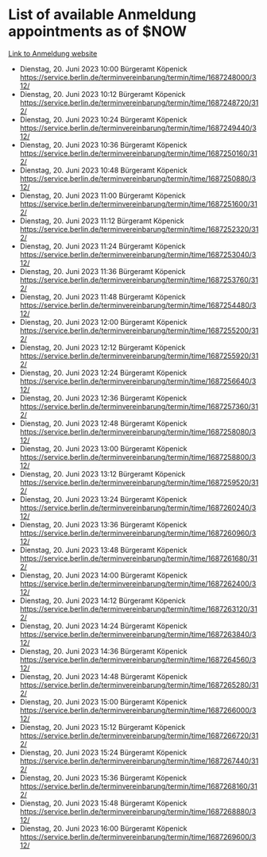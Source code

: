 # List of available Anmeldung appointments as of $NOW
[Link to Anmeldung website](https://service.berlin.de/terminvereinbarung/termin/tag.php?termin=1&anliegen[]=120686&dienstleisterlist=122210,122217,327316,122219,327312,122227,327314,122231,327346,122243,327348,122254,122252,329742,122260,329745,122262,329748,122271,327278,122273,327274,122277,327276,330436,122280,327294,122282,327290,122284,327292,122291,327270,122285,327266,122286,327264,122296,327268,150230,329760,122297,327286,122294,327284,122312,329763,122314,329775,122304,327330,122311,327334,122309,327332,317869,122281,327352,122279,329772,122283,122276,327324,122274,327326,122267,329766,122246,327318,122251,327320,122257,327322,122208,327298,122226,327300&herkunft=http%3A%2F%2Fservice.berlin.de%2Fdienstleistung%2F120686%2F)
- Dienstag, 20. Juni 2023 10:00 Bürgeramt Köpenick https://service.berlin.de/terminvereinbarung/termin/time/1687248000/312/
- Dienstag, 20. Juni 2023 10:12 Bürgeramt Köpenick https://service.berlin.de/terminvereinbarung/termin/time/1687248720/312/
- Dienstag, 20. Juni 2023 10:24 Bürgeramt Köpenick https://service.berlin.de/terminvereinbarung/termin/time/1687249440/312/
- Dienstag, 20. Juni 2023 10:36 Bürgeramt Köpenick https://service.berlin.de/terminvereinbarung/termin/time/1687250160/312/
- Dienstag, 20. Juni 2023 10:48 Bürgeramt Köpenick https://service.berlin.de/terminvereinbarung/termin/time/1687250880/312/
- Dienstag, 20. Juni 2023 11:00 Bürgeramt Köpenick https://service.berlin.de/terminvereinbarung/termin/time/1687251600/312/
- Dienstag, 20. Juni 2023 11:12 Bürgeramt Köpenick https://service.berlin.de/terminvereinbarung/termin/time/1687252320/312/
- Dienstag, 20. Juni 2023 11:24 Bürgeramt Köpenick https://service.berlin.de/terminvereinbarung/termin/time/1687253040/312/
- Dienstag, 20. Juni 2023 11:36 Bürgeramt Köpenick https://service.berlin.de/terminvereinbarung/termin/time/1687253760/312/
- Dienstag, 20. Juni 2023 11:48 Bürgeramt Köpenick https://service.berlin.de/terminvereinbarung/termin/time/1687254480/312/
- Dienstag, 20. Juni 2023 12:00 Bürgeramt Köpenick https://service.berlin.de/terminvereinbarung/termin/time/1687255200/312/
- Dienstag, 20. Juni 2023 12:12 Bürgeramt Köpenick https://service.berlin.de/terminvereinbarung/termin/time/1687255920/312/
- Dienstag, 20. Juni 2023 12:24 Bürgeramt Köpenick https://service.berlin.de/terminvereinbarung/termin/time/1687256640/312/
- Dienstag, 20. Juni 2023 12:36 Bürgeramt Köpenick https://service.berlin.de/terminvereinbarung/termin/time/1687257360/312/
- Dienstag, 20. Juni 2023 12:48 Bürgeramt Köpenick https://service.berlin.de/terminvereinbarung/termin/time/1687258080/312/
- Dienstag, 20. Juni 2023 13:00 Bürgeramt Köpenick https://service.berlin.de/terminvereinbarung/termin/time/1687258800/312/
- Dienstag, 20. Juni 2023 13:12 Bürgeramt Köpenick https://service.berlin.de/terminvereinbarung/termin/time/1687259520/312/
- Dienstag, 20. Juni 2023 13:24 Bürgeramt Köpenick https://service.berlin.de/terminvereinbarung/termin/time/1687260240/312/
- Dienstag, 20. Juni 2023 13:36 Bürgeramt Köpenick https://service.berlin.de/terminvereinbarung/termin/time/1687260960/312/
- Dienstag, 20. Juni 2023 13:48 Bürgeramt Köpenick https://service.berlin.de/terminvereinbarung/termin/time/1687261680/312/
- Dienstag, 20. Juni 2023 14:00 Bürgeramt Köpenick https://service.berlin.de/terminvereinbarung/termin/time/1687262400/312/
- Dienstag, 20. Juni 2023 14:12 Bürgeramt Köpenick https://service.berlin.de/terminvereinbarung/termin/time/1687263120/312/
- Dienstag, 20. Juni 2023 14:24 Bürgeramt Köpenick https://service.berlin.de/terminvereinbarung/termin/time/1687263840/312/
- Dienstag, 20. Juni 2023 14:36 Bürgeramt Köpenick https://service.berlin.de/terminvereinbarung/termin/time/1687264560/312/
- Dienstag, 20. Juni 2023 14:48 Bürgeramt Köpenick https://service.berlin.de/terminvereinbarung/termin/time/1687265280/312/
- Dienstag, 20. Juni 2023 15:00 Bürgeramt Köpenick https://service.berlin.de/terminvereinbarung/termin/time/1687266000/312/
- Dienstag, 20. Juni 2023 15:12 Bürgeramt Köpenick https://service.berlin.de/terminvereinbarung/termin/time/1687266720/312/
- Dienstag, 20. Juni 2023 15:24 Bürgeramt Köpenick https://service.berlin.de/terminvereinbarung/termin/time/1687267440/312/
- Dienstag, 20. Juni 2023 15:36 Bürgeramt Köpenick https://service.berlin.de/terminvereinbarung/termin/time/1687268160/312/
- Dienstag, 20. Juni 2023 15:48 Bürgeramt Köpenick https://service.berlin.de/terminvereinbarung/termin/time/1687268880/312/
- Dienstag, 20. Juni 2023 16:00 Bürgeramt Köpenick https://service.berlin.de/terminvereinbarung/termin/time/1687269600/312/

